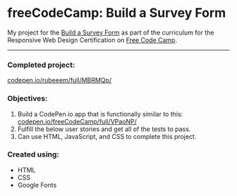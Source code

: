 # freeCodeCamp: Build a Survey Form

My project for the [Build a Survey Form](https://learn.freecodecamp.org/responsive-web-design/responsive-web-design-projects/build-a-survey-form) as part of the curriculum for the Responsive Web Design Certification on [Free Code Camp](https://www.freecodecamp.org).

---

### Completed project:
[codepen.io/rubeeem/full/MBRMQp/](https://codepen.io/rubeeem/full/MBRMQp/)

### Objectives:

1. Build a CodePen.io app that is functionally similar to this: [codepen.io/freeCodeCamp/full/VPaoNP/](https://codepen.io/freeCodeCamp/full/VPaoNP/)
2. Fulfill the below user stories and get all of the tests to pass.
3. Can use HTML, JavaScript, and CSS to complete this project. 

### Created using:

* HTML
* CSS
* Google Fonts
